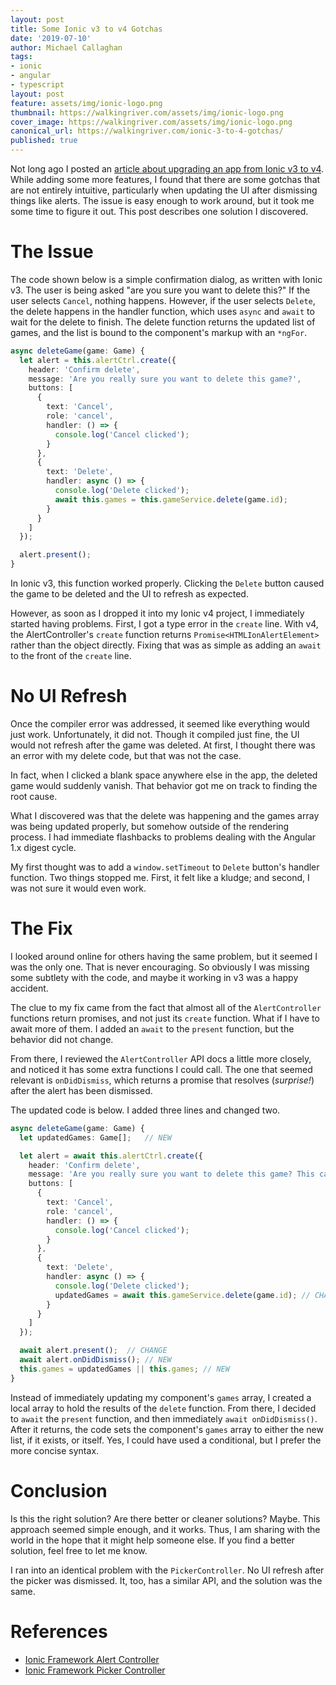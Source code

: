 ```yaml
---
layout: post
title: Some Ionic v3 to v4 Gotchas
date: '2019-07-10'
author: Michael Callaghan
tags: 
- ionic 
- angular
- typescript
layout: post
feature: assets/img/ionic-logo.png
thumbnail: https://walkingriver.com/assets/img/ionic-logo.png
cover_image: https://walkingriver.com/assets/img/ionic-logo.png
canonical_url: https://walkingriver.com/ionic-3-to-4-gotchas/
published: true
---
```


Not long ago I posted an [article about upgrading an app from Ionic v3 to v4](https://walkingriver.com/ionic-3-to-4/). While adding some more features, I found that there are some gotchas that are not entirely intuitive, particularly when updating the UI after dismissing things like alerts. The issue is easy enough to work around, but it took me some time to figure it out. This post describes one solution I discovered.

<!--more-->

# The Issue
The code shown below is a simple confirmation dialog, as written with Ionic v3. The user is being asked "are you sure you want to delete this?" If the user selects `Cancel`, nothing happens. However, if the user selects `Delete`, the delete happens in the handler function, which uses `async` and `await` to wait for the delete to finish. The delete function returns the updated list of games, and the list is bound to the component's markup with an `*ngFor`. 

```ts
async deleteGame(game: Game) {
  let alert = this.alertCtrl.create({
    header: 'Confirm delete',
    message: 'Are you really sure you want to delete this game?',
    buttons: [
      {
        text: 'Cancel',
        role: 'cancel',
        handler: () => {
          console.log('Cancel clicked');
        }
      },
      {
        text: 'Delete',
        handler: async () => {
          console.log('Delete clicked');
          await this.games = this.gameService.delete(game.id);
        }
      }
    ]
  });

  alert.present();
}
```

In Ionic v3, this function worked properly. Clicking the `Delete` button caused the game to be deleted and the UI to refresh as expected. 

However, as soon as I dropped it into my Ionic v4 project, I immediately started having problems. First, I got a type error in the `create` line. With v4, the AlertController's `create` function returns `Promise<HTMLIonAlertElement>` rather than the object directly. Fixing that was as simple as adding an `await` to the front of the `create` line.

# No UI Refresh
Once the compiler error was addressed, it seemed like everything would just work. Unfortunately, it did not. Though it compiled just fine, the UI would not refresh after the game was deleted. At first, I thought there was an error with my delete code, but that was not the case. 

In fact, when I clicked a blank space anywhere else in the app, the deleted game would suddenly vanish. That behavior got me on track to finding the root cause.

What I discovered was that the delete was happening and the games array was being updated properly, but somehow outside of the rendering process. I had immediate flashbacks to problems dealing with the Angular 1.x digest cycle. 

My first thought was to add a `window.setTimeout` to `Delete` button's handler function. Two things stopped me. First, it felt like a kludge; and second, I was not sure it would even work. 

# The Fix
I looked around online for others having the same problem, but it seemed I was the only one. That is never encouraging. So obviously I was missing some subtlety with the code, and maybe it working in v3 was a happy accident.

The clue to my fix came from the fact that almost all of the `AlertController` functions return promises, and not just its `create` function. What if I have to await more of them. I added an `await` to the `present` function, but the behavior did not change. 

From there, I reviewed the `AlertController` API docs a little more closely, and noticed it has some extra functions I could call. The one that seemed relevant is `onDidDismiss`, which returns a promise that resolves (_surprise!_) after the alert has been dismissed. 

The updated code is below. I added three lines and changed two.

```ts
async deleteGame(game: Game) {
  let updatedGames: Game[];   // NEW 

  let alert = await this.alertCtrl.create({
    header: 'Confirm delete',
    message: 'Are you really sure you want to delete this game? This cannot be undone.',
    buttons: [
      {
        text: 'Cancel',
        role: 'cancel',
        handler: () => {
          console.log('Cancel clicked');
        }
      },
      {
        text: 'Delete',
        handler: async () => {
          console.log('Delete clicked');
          updatedGames = await this.gameService.delete(game.id); // CHANGE
        }
      }
    ]
  });

  await alert.present();  // CHANGE
  await alert.onDidDismiss(); // NEW 
  this.games = updatedGames || this.games; // NEW 
}
```

Instead of immediately updating my component's `games` array, I created a local array to hold the results of the `delete` function. From there, I decided to `await` the `present` function, and then immediately `await onDidDismiss()`. After it returns, the code sets the component's `games` array to either the new list, if it exists, or itself. Yes, I could have used a conditional, but I prefer the more concise syntax.

# Conclusion
Is this the right solution? Are there better or cleaner solutions? Maybe. This approach seemed simple enough, and it works. Thus, I am sharing with the world in the hope that it might help someone else. If you find a better solution, feel free to let me know.

I ran into an identical problem with the `PickerController`. No UI refresh after the picker was dismissed. It, too, has a similar API, and the solution was the same.

# References
- [Ionic Framework Alert Controller](https://ionicframework.com/docs/api/alert)
- [Ionic Framework Picker Controller](https://ionicframework.com/docs/api/picker)

